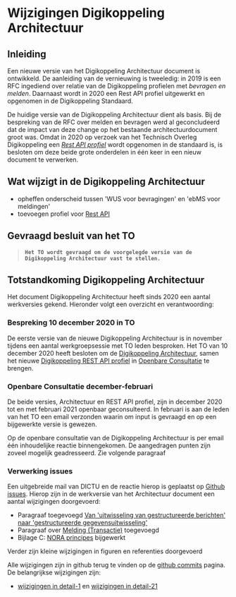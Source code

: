 # Wijzigingen Digikoppeling Architectuur

## Inleiding

Een nieuwe versie van het Digikoppeling Architectuur document is ontwikkeld. De aanleiding van de vernieuwing is tweeledig: in 2019 is een RFC ingediend over relatie van de Digikoppeling profielen met *bevragen en melden*. Daarnaast wordt in 2020 een Rest API profiel uitgewerkt en opgenomen in de Digikoppeling Standaard.

De huidige versie van de Digikoppeling Architectuur dient als basis. Bij de bespreking van de RFC over melden en bevragen werd al geconcludeerd dat de impact van deze change op het bestaande architectuurdocument groot was. Omdat in 2020 op verzoek van het Technisch Overleg Digikoppeling een [*Rest API profiel*](https://centrumvoorstandaarden.github.io/DigikoppelingRestfulApiProfiel/) wordt opgenomen in de standaard is, is besloten om deze beide grote onderdelen in één keer in een nieuw document te verwerken.

## Wat wijzigt in de Digikoppeling Architectuur

- opheffen onderscheid tussen 'WUS voor bevragingen' en 'ebMS voor meldingen' 
- toevoegen profiel voor [Rest API](https://centrumvoorstandaarden.github.io/DigikoppelingRestfulApiProfiel/)

## Gevraagd besluit van het TO

> **`Het TO wordt gevraagd om de voorgelegde versie van de Digikoppeling Architectuur vast te stellen.`**



## Totstandkoming Digikoppeling Architectuur 

Het document Digikoppeling Architectuur heeft sinds 2020 een aantal werkversies gekend. Hieronder volgt een overzicht en verantwoording:

### Bespreking 10 december 2020 in TO

De eerste versie van de nieuwe Digikoppeling Architectuur is in november tijdens een aantal werkgroepsessie met TO leden besproken. Het TO van 10 december 2020 heeft besloten om de [Digikoppeling Architectuur](https://centrumvoorstandaarden.github.io/Architectuur2.0-metRestfulAPI/), samen het nieuwe [Digikoppeling REST API profiel](https://centrumvoorstandaarden.github.io/DigikoppelingRestfulApiProfiel/) in [Openbare Consultatie](https://github.com/Logius-standaarden/Openbare-Consultaties) te brengen.

### Openbare Consultatie december-februari

De beide versies, Architectuur en REST API profiel, zijn in december 2020 tot en met februari 2021 openbaar geconsulteerd. In februari is aan de leden van het TO een email verzonden waarin om input is gevraagd en op een bijgewerkte versie is gewezen.

Op de openbare consultatie van de Digikoppeling Architectuur is per email één inhoudelijke reactie binnengekomen. De aangedragen punten zijn zoveel mogelijk geadresseerd. Zie volgende paragraaf
### Verwerking issues

Een uitgebreide mail van DICTU en de reactie hierop is geplaatst op [Github issues](https://github.com/centrumvoorstandaarden/Architectuur2.0-metRestfulAPI/issues/#2). Hierop zijn in de werkversie van het Architectuur document een aantal wijzigingen doorgevoerd:

- Paragraaf toegevoegd [Van 'uitwisseling van gestructureerde berichten' naar 'gestructureerde gegevensuitwisseling'](https://centrumvoorstandaarden.github.io/Architectuur2.0-metRestfulAPI/#van-uitwisseling-van-gestructureerde-berichten-naar-gestructureerde-gegevensuitwisseling)
- Paragraaf over [Melding (Transactie)](https://centrumvoorstandaarden.github.io/Architectuur2.0-metRestfulAPI/#melding-transactie) toegevoegd
- Bijlage C: [NORA principes](https://centrumvoorstandaarden.github.io/Architectuur2.0-metRestfulAPI/#bijlage-c-nora-architectuurprincipes) bijgewerkt 

Verder zijn kleine wijzigingen in figuren en referenties doorgevoerd

Alle wijzigingen zijn in github terug te vinden op de [github commits](https://github.com/centrumvoorstandaarden/Architectuur2.0-metRestfulAPI/commit/master) pagina. De belangrijkse wijzigingen zijn:

- [wijzigingen in detail-1](https://github.com/centrumvoorstandaarden/Architectuur2.0-metRestfulAPI/commit/742fe308994180544eddbfaed7d0fd85fb46e78a) en [wijzigingen in detail-21](https://github.com/centrumvoorstandaarden/Architectuur2.0-metRestfulAPI/commit/17f01247baf5cfadada31d1543b847e4411b4211)



